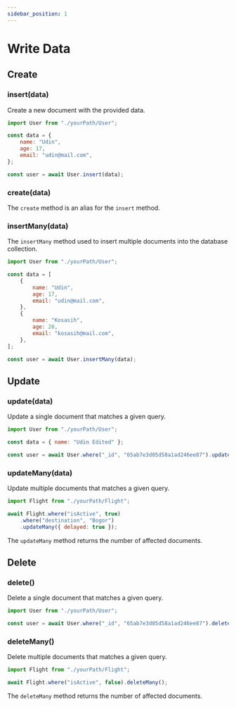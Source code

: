 ```yaml
---
sidebar_position: 1
---
```


# Write Data

## Create

### insert(data)

Create a new document with the provided data.

```js
import User from "./yourPath/User";

const data = {
	name: "Udin",
	age: 17,
	email: "udin@mail.com",
};

const user = await User.insert(data);
```

### create(data)

The `create` method is an alias for the `insert` method.

### insertMany(data)

The `insertMany` method used to insert multiple documents into the database collection.

```js
import User from "./yourPath/User";

const data = [
	{
		name: "Udin",
		age: 17,
		email: "udin@mail.com",
	},
	{
		name: "Kosasih",
		age: 20,
		email: "kosasih@mail.com",
	},
];

const user = await User.insertMany(data);
```

## Update

### update(data)

Update a single document that matches a given query.

```js
import User from "./yourPath/User";

const data = { name: "Udin Edited" };

const user = await User.where("_id", "65ab7e3d05d58a1ad246ee87").update(data);
```

### updateMany(data)

Update multiple documents that matches a given query.

```js
import Flight from "./yourPath/Flight";

await Flight.where("isActive", true)
	.where("destination", "Bogor")
	.updateMany({ delayed: true });
```

The `updateMany` method returns the number of affected documents.

## Delete

### delete()

Delete a single document that matches a given query.

```js
import User from "./yourPath/User";

const user = await User.where("_id", "65ab7e3d05d58a1ad246ee87").delete();
```

### deleteMany()

Delete multiple documents that matches a given query.

```js
import Flight from "./yourPath/Flight";

await Flight.where("isActive", false).deleteMany();
```

The `deleteMany` method returns the number of affected documents.
